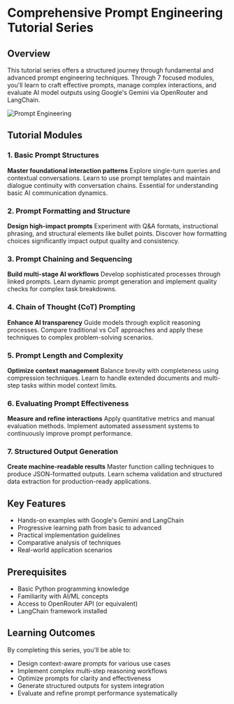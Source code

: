 # Comprehensive Prompt Engineering Tutorial Series

## Overview
This tutorial series offers a structured journey through fundamental and advanced prompt engineering techniques. Through 7 focused modules, you'll learn to craft effective prompts, manage complex interactions, and evaluate AI model outputs using Google's Gemini via OpenRouter and LangChain.

![Prompt Engineering](https://storage.googleapis.com/thaitang-sharing/prompt_engineering.jpg)

## Tutorial Modules

### 1. Basic Prompt Structures
**Master foundational interaction patterns**
Explore single-turn queries and contextual conversations. Learn to use prompt templates and maintain dialogue continuity with conversation chains. Essential for understanding basic AI communication dynamics.

### 2. Prompt Formatting and Structure
**Design high-impact prompts**
Experiment with Q&A formats, instructional phrasing, and structural elements like bullet points. Discover how formatting choices significantly impact output quality and consistency.

### 3. Prompt Chaining and Sequencing
**Build multi-stage AI workflows**
Develop sophisticated processes through linked prompts. Learn dynamic prompt generation and implement quality checks for complex task breakdowns.

### 4. Chain of Thought (CoT) Prompting
**Enhance AI transparency**
Guide models through explicit reasoning processes. Compare traditional vs CoT approaches and apply these techniques to complex problem-solving scenarios.

### 5. Prompt Length and Complexity
**Optimize context management**
Balance brevity with completeness using compression techniques. Learn to handle extended documents and multi-step tasks within model context limits.

### 6. Evaluating Prompt Effectiveness
**Measure and refine interactions**
Apply quantitative metrics and manual evaluation methods. Implement automated assessment systems to continuously improve prompt performance.

### 7. Structured Output Generation
**Create machine-readable results**
Master function calling techniques to produce JSON-formatted outputs. Learn schema validation and structured data extraction for production-ready applications.

## Key Features
- Hands-on examples with Google's Gemini and LangChain
- Progressive learning path from basic to advanced
- Practical implementation guidelines
- Comparative analysis of techniques
- Real-world application scenarios

## Prerequisites
- Basic Python programming knowledge
- Familiarity with AI/ML concepts
- Access to OpenRouter API (or equivalent)
- LangChain framework installed

## Learning Outcomes
By completing this series, you'll be able to:
- Design context-aware prompts for various use cases
- Implement complex multi-step reasoning workflows
- Optimize prompts for clarity and effectiveness
- Generate structured outputs for system integration
- Evaluate and refine prompt performance systematically
